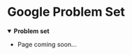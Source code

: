 [comment]: metadata=
[comment]: keywords=
[comment]: robots=
<h1>Google Problem Set</h1>
<details open>
    <summary>
        <b>Problem set</b>
    </summary>
    <ul>
        <li>Page coming soon...</li>
    </ul>
</details>